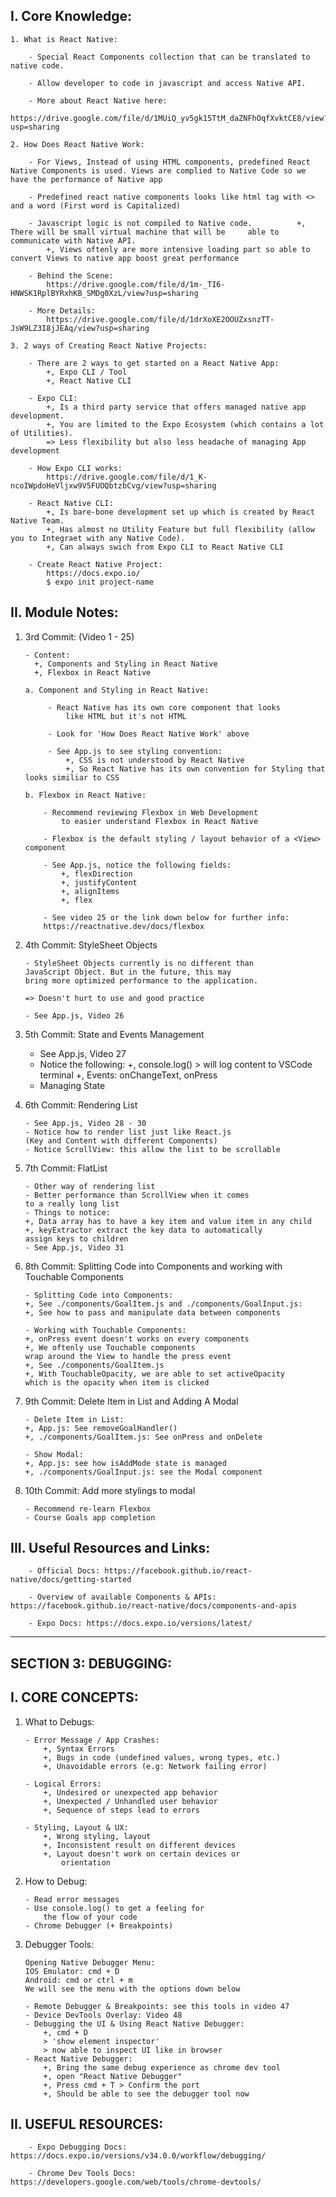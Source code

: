 ## I. Core Knowledge:

    1. What is React Native:

        - Special React Components collection that can be translated to native code.

        - Allow developer to code in javascript and access Native API.

        - More about React Native here:
            https://drive.google.com/file/d/1MUiQ_yv5gk15TtM_daZNFhOqfXvktCE8/view?usp=sharing

    2. How Does React Native Work:

        - For Views, Instead of using HTML components, predefined React Native Components is used. Views are complied to Native Code so we have the performance of Native app

        - Predefined react native components looks like html tag with <> and a word (First word is Capitalized)

        - Javascript logic is not compiled to Native code.          +, There will be small virtual machine that will be     able to communicate with Native API.
            +, Views oftenly are more intensive loading part so able to convert Views to native app boost great performance

        - Behind the Scene:
            https://drive.google.com/file/d/1m-_TI6-HNWSK1RplBYRxhKB_SMDg0XzL/view?usp=sharing

        - More Details:
            https://drive.google.com/file/d/1drXoXE2OOUZxsnzTT-JsW9LZ3I8jJEAq/view?usp=sharing

    3. 2 ways of Creating React Native Projects:

        - There are 2 ways to get started on a React Native App:
            +, Expo CLI / Tool
            +, React Native CLI

        - Expo CLI:
            +, Is a third party service that offers managed native app development.
            +, You are limited to the Expo Ecosystem (which contains a lot of Utilities).
            => Less flexibility but also less headache of managing App development

        - How Expo CLI works:
            https://drive.google.com/file/d/1_K-ncoIWpdoHeVljxw9V5FUOQbtzbCvg/view?usp=sharing

        - React Native CLI:
            +, Is bare-bone development set up which is created by React Native Team.
            +, Has almost no Utility Feature but full flexibility (allow you to Integraet with any Native Code).
            +, Can always swich from Expo CLI to React Native CLI

        - Create React Native Project:
            https://docs.expo.io/
            $ expo init project-name

## II. Module Notes:

1.  3rd Commit:
    (Video 1 - 25)

        - Content:
          +, Components and Styling in React Native
          +, Flexbox in React Native

        a. Component and Styling in React Native:

             - React Native has its own core component that looks
                 like HTML but it's not HTML

             - Look for 'How Does React Native Work' above

             - See App.js to see styling convention:
                 +, CSS is not understood by React Native
                 +, So React Native has its own convention for Styling that looks similiar to CSS

        b. Flexbox in React Native:

            - Recommend reviewing Flexbox in Web Development
                to easier understand Flexbox in React Native

            - Flexbox is the default styling / layout behavior of a <View> component

            - See App.js, notice the following fields:
                +, flexDirection
                +, justifyContent
                +, alignItems
                +, flex

            - See video 25 or the link down below for further info:
            https://reactnative.dev/docs/flexbox

2.  4th Commit: StyleSheet Objects

        - StyleSheet Objects currently is no different than
        JavaScript Object. But in the future, this may
        bring more optimized performance to the application.

        => Doesn't hurt to use and good practice

        - See App.js, Video 26

3.  5th Commit: State and Events Management

    - See App.js, Video 27
    - Notice the following:
      +, console.log() > will log content to VSCode terminal
      +, Events: onChangeText, onPress
    - Managing State

4.  6th Commit: Rendering List

        - See App.js, Video 28 - 30
        - Notice how to render list just like React.js
        (Key and Content with different Components)
        - Notice ScrollView: this allow the list to be scrollable

5.  7th Commit: FlatList

        - Other way of rendering list
        - Better performance than ScrollView when it comes
        to a really long list
        - Things to notice:
        +, Data array has to have a key item and value item in any child
        +, keyExtractor extract the key data to automatically
        assign keys to children
        - See App.js, Video 31

6.  8th Commit:
    Splitting Code into Components and working with Touchable Components

        - Splitting Code into Components:
        +, See ./components/GoalItem.js and ./components/GoalInput.js:
        +, See how to pass and manipulate data between components

        - Working with Touchable Components:
        +, onPress event doesn't works on every components
        +, We oftenly use Touchable components
        wrap around the View to handle the press event
        +, See ./components/GoalItem.js
        +, With TouchableOpacity, we are able to set activeOpacity
        which is the opacity when item is clicked

7.  9th Commit:
    Delete Item in List and Adding A Modal

        - Delete Item in List:
        +, App.js: See removeGoalHandler()
        +, ./components/GoalItem.js: See onPress and onDelete

        - Show Modal:
        +, App.js: see how isAddMode state is managed
        +, ./components/GoalInput.js: see the Modal component

8.  10th Commit:
    Add more stylings to modal

        - Recommend re-learn Flexbox
        - Course Goals app completion

## III. Useful Resources and Links:

        - Official Docs: https://facebook.github.io/react-native/docs/getting-started

        - Overview of available Components & APIs: https://facebook.github.io/react-native/docs/components-and-apis

        - Expo Docs: https://docs.expo.io/versions/latest/

---

## SECTION 3: DEBUGGING:

## I. CORE CONCEPTS:

1.  What to Debugs:

        - Error Message / App Crashes:
            +, Syntax Errors
            +, Bugs in code (undefined values, wrong types, etc.)
            +, Unavoidable errors (e.g: Network failing error)

        - Logical Errors:
            +, Undesired or unexpected app behavior
            +, Unexpected / Unhandled user behavior
            +, Sequence of steps lead to errors

        - Styling, Layout & UX:
            +, Wrong styling, layout
            +, Inconsistent result on different devices
            +, Layout doesn't work on certain devices or
                orientation

2.  How to Debug:

        - Read error messages
        - Use console.log() to get a feeling for
            the flow of your code
        - Chrome Debugger (+ Breakpoints)

3.  Debugger Tools:

        Opening Native Debugger Menu:
        IOS Emulator: cmd + D
        Android: cmd or ctrl + m
        We will see the menu with the options down below

        - Remote Debugger & Breakpoints: see this tools in video 47
        - Device DevTools Overlay: Video 48
        - Debugging the UI & Using React Native Debugger:
            +, cmd + D
            > 'show element inspector'
            > now able to inspect UI like in browser
        - React Native Debugger:
            +, Bring the same debug experience as chrome dev tool
            +, open "React Native Debugger"
            +, Press cmd + T > Confirm the port
            +, Should be able to see the debugger tool now

## II. USEFUL RESOURCES:

        - Expo Debugging Docs: https://docs.expo.io/versions/v34.0.0/workflow/debugging/

        - Chrome Dev Tools Docs: https://developers.google.com/web/tools/chrome-devtools/
